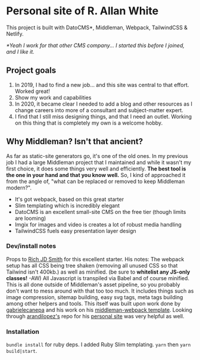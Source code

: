 # Personal site of R. Allan White

This project is built with DatoCMS*, Middleman, Webpack, TailwindCSS & Netlify.

_*Yeah I work for that other CMS company... I started this before I joined, and I like it._

## Project goals

1. In 2019, I had to find a new job... and this site was central to that effort. Worked great!
2. Show my work and capabilities
3. In 2020, it became clear I needed to add a blog and other resources as I change careers into more of a consultant and subject-matter expert.
4. I find that I still miss designing things, and that I need an outlet. Working on this thing that is completely my own is a welcome hobby.

## Why Middleman? Isn't that ancient?

As far as static-site generators go, it's one of the old ones. In my previous job I had a large Middleman project that I maintained and while it wasn't my first choice, it does some things very well and efficiently. **The best tool is the one in your hand and that you know well.** So, I kind of approached it from the angle of, "what can be replaced or removed to keep Middleman modern?". 

- It's got webpack, based on this great starter
- Slim templating which is incredibly elegant
- DatoCMS is an excellent small-site CMS on the free tier (though limits are looming)
- Imgix for images and video is creates a lot of robust media handling
- TailwindCSS fuels easy presentation layer design

### Dev/install notes

Props to [Rich JD Smith](https://github.com/richjdsmith/middleman-tailwind-webpack) for this excellent starter. His notes: 
The webpack setup has all CSS being tree shaken (removing all unused CSS so that Tailwind isn't 400kb.) as well as minified. (be sure to **whitelist any JS-only classes!** -AW) All Javascript is transpiled via Babel and of course minified. This is all done outside of Middleman's asset pipeline, so you probably don't want to mess around with that too too much. It includes things such as image compression, sitemap building, easy svg tags, meta tags building among other helpers and tools. This itself was built upon work done by [gabrielecanepa](https://github.com/gabrielecanepa) and his work on his [middleman-webpack template](https://github.com/gabrielecanepa/middleman-webpack). Looking through [arandilopez's](arandilopez/arandilopez.me) repo for his [personal site](https://github.com/arandilopez/arandilopez.me) was very helpful as well.

### Installation

`bundle install` for ruby deps. I added Ruby Slim templating. 
`yarn` then `yarn build|start`.
